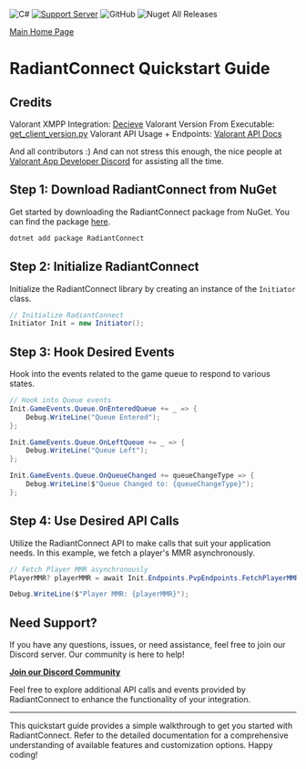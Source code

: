 ![C#](https://img.shields.io/badge/-.NET%208.0-blueviolet?style=for-the-badge&logo=windows&logoColor=white) [![Support Server](https://img.shields.io/discord/477201632204161025.svg?label=Discord&logo=Discord&colorB=7289da&style=for-the-badge)](https://discord.gg/yyuggrH) ![GitHub](https://img.shields.io/github/license/IrisV3rm/RadiantConnect?style=for-the-badge) ![Nuget All Releases](https://img.shields.io/nuget/dt/RadiantConnect?label=Nuget%20Downloads&style=for-the-badge)

[Main Home Page](https://irisapp.ca/RadiantConnect/Home/index.html)

# RadiantConnect Quickstart Guide

## Credits

Valorant XMPP Integration: [Decieve](https://github.com/molenzwiebel/Deceive)
Valorant Version From Executable: [get_client_version.py](https://gist.github.com/floxay/a6bdacbd8db2298be602d330a43976da)
Valorant API Usage + Endpoints: [Valorant API Docs](https://valapidocs.techchrism.me/)

And all contributors :)
And can not stress this enough, the nice people at [Valorant App Developer Discord](https://discord.gg/a9yzrw3KAm) for assisting all the time. 

## Step 1: Download RadiantConnect from NuGet

Get started by downloading the RadiantConnect package from NuGet. You can find the package [here](https://www.nuget.org/packages/RadiantConnect).

```bash
dotnet add package RadiantConnect
```

## Step 2: Initialize RadiantConnect

Initialize the RadiantConnect library by creating an instance of the `Initiator` class.

```csharp
// Initialize RadiantConnect
Initiator Init = new Initiator();
```

## Step 3: Hook Desired Events

Hook into the events related to the game queue to respond to various states.

```csharp
// Hook into Queue events
Init.GameEvents.Queue.OnEnteredQueue += _ => {
    Debug.WriteLine("Queue Entered");
};

Init.GameEvents.Queue.OnLeftQueue += _ => {
    Debug.WriteLine("Queue Left");
};

Init.GameEvents.Queue.OnQueueChanged += queueChangeType => {
    Debug.WriteLine($"Queue Changed to: {queueChangeType}");
};
```

## Step 4: Use Desired API Calls

Utilize the RadiantConnect API to make calls that suit your application needs. In this example, we fetch a player's MMR asynchronously.

```csharp
// Fetch Player MMR asynchronously
PlayerMMR? playerMMR = await Init.Endpoints.PvpEndpoints.FetchPlayerMMRAsync(Init.ExternalSystem.ClientData.UserId);

Debug.WriteLine($"Player MMR: {playerMMR}");
```

## Need Support?

If you have any questions, issues, or need assistance, feel free to join our Discord server. Our community is here to help!

[**Join our Discord Community**](https://discord.gg/yyuggrH)

Feel free to explore additional API calls and events provided by RadiantConnect to enhance the functionality of your integration.

---

This quickstart guide provides a simple walkthrough to get you started with RadiantConnect. Refer to the detailed documentation for a comprehensive understanding of available features and customization options. Happy coding!
